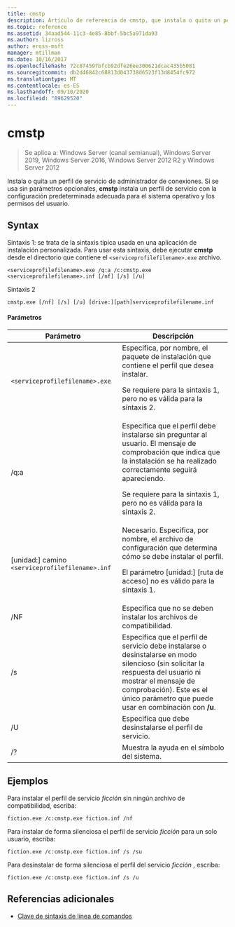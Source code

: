 ```yaml
---
title: cmstp
description: Artículo de referencia de cmstp, que instala o quita un perfil de servicio de administrador de conexiones.
ms.topic: reference
ms.assetid: 34aad544-11c3-4e85-8bbf-5bc5a971da93
ms.author: lizross
author: eross-msft
manager: mtillman
ms.date: 10/16/2017
ms.openlocfilehash: 72c874597bfcb92dfe26ee300621dcac435b5081
ms.sourcegitcommit: db2d46842c68813d043738d6523f13d8454fc972
ms.translationtype: MT
ms.contentlocale: es-ES
ms.lasthandoff: 09/10/2020
ms.locfileid: "89629520"
---
```

# <a name="cmstp"></a>cmstp

> Se aplica a: Windows Server (canal semianual), Windows Server 2019, Windows Server 2016, Windows Server 2012 R2 y Windows Server 2012

Instala o quita un perfil de servicio de administrador de conexiones. Si se usa sin parámetros opcionales, **cmstp** instala un perfil de servicio con la configuración predeterminada adecuada para el sistema operativo y los permisos del usuario.

## <a name="syntax"></a>Syntax

Sintaxis 1: se trata de la sintaxis típica usada en una aplicación de instalación personalizada. Para usar esta sintaxis, debe ejecutar **cmstp** desde el directorio que contiene el `<serviceprofilefilename>.exe` archivo.

```
<serviceprofilefilename>.exe /q:a /c:cmstp.exe <serviceprofilefilename>.inf [/nf] [/s] [/u]
```

Sintaxis 2
```
cmstp.exe [/nf] [/s] [/u] [drive:][path]serviceprofilefilename.inf
```

#### <a name="parameters"></a>Parámetros
| Parámetro | Descripción |
| --------- | ----------- |
| `<serviceprofilefilename>.exe` | Especifica, por nombre, el paquete de instalación que contiene el perfil que desea instalar.<p>Se requiere para la sintaxis 1, pero no es válida para la sintaxis 2. |
| /q:a | Especifica que el perfil debe instalarse sin preguntar al usuario. El mensaje de comprobación que indica que la instalación se ha realizado correctamente seguirá apareciendo.<p>Se requiere para la sintaxis 1, pero no es válida para la sintaxis 2. |
| [unidad:] camino `<serviceprofilefilename>.inf` | Necesario. Especifica, por nombre, el archivo de configuración que determina cómo se debe instalar el perfil.<p>El parámetro [unidad:] [ruta de acceso] no es válido para la sintaxis 1. |
| /NF | Especifica que no se deben instalar los archivos de compatibilidad. |
| /s | Especifica que el perfil de servicio debe instalarse o desinstalarse en modo silencioso (sin solicitar la respuesta del usuario ni mostrar el mensaje de comprobación). Este es el único parámetro que puede usar en combinación con **/u**.|
| /U | Especifica que debe desinstalarse el perfil de servicio. |
| /? | Muestra la ayuda en el símbolo del sistema. |

## <a name="examples"></a>Ejemplos

Para instalar el perfil de servicio *ficción* sin ningún archivo de compatibilidad, escriba:

```
fiction.exe /c:cmstp.exe fiction.inf /nf
```

Para instalar de forma silenciosa el perfil de servicio *ficción* para un solo usuario, escriba:

```
fiction.exe /c:cmstp.exe fiction.inf /s /su
```

Para desinstalar de forma silenciosa el perfil del servicio *ficción* , escriba:

```
fiction.exe /c:cmstp.exe fiction.inf /s /u
```

## <a name="additional-references"></a>Referencias adicionales

- [Clave de sintaxis de línea de comandos](command-line-syntax-key.md)
